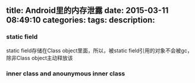 ﻿title: Android里的内存泄露
date: 2015-03-11 08:49:10
categories:
tags:
description:
---

### static field

static field存储在Class object里面，所以，被static field引用的对象不会被gc，
除非Class object主动释放该

### inner class and anounymous inner class